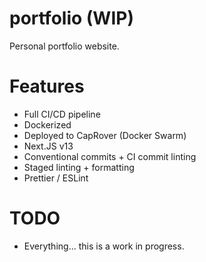 # portfolio (WIP)

Personal portfolio website.

# Features

- Full CI/CD pipeline
- Dockerized
- Deployed to CapRover (Docker Swarm)
- Next.JS v13
- Conventional commits + CI commit linting
- Staged linting + formatting
- Prettier / ESLint

# TODO

- Everything... this is a work in progress.
